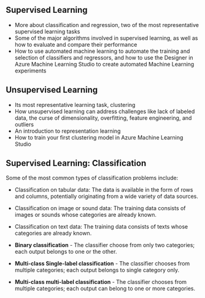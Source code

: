 ## Supervised Learning

- More about classification and regression, two of the most representative supervised learning tasks
- Some of the major algorithms involved in supervised learning, as well as how to evaluate and compare their performance
- How to use automated machine learning to automate the training and selection of classifiers and regressors, and how to use the Designer in Azure Machine Learning Studio to create automated Machine Learning experiments

## Unsupervised Learning

- Its most representative learning task, clustering
- How unsupervised learning can address challenges like lack of labeled data, the curse of dimensionality, overfitting, feature engineering, and outliers
- An introduction to representation learning
- How to train your first clustering model in Azure Machine Learning Studio


## Supervised Learning: Classification

Some of the most common types of classification problems include:

- Classification on tabular data: The data is available in the form of rows and columns, potentially originating from a wide variety of data sources.
- Classification on image or sound data: The training data consists of images or sounds whose categories are already known.
- Classification on text data: The training data consists of texts whose categories are already known.

- **Binary classification** - The classifier choose from only two categories; each output belongs to one or the other.
- **Multi-class Single-label classification** - The classifier chooses from multiple categories; each output belongs to single category only.
- **Multi-class multi-label classification** - The classifier chooses from multiple categories; each output can belong to one or more categories.